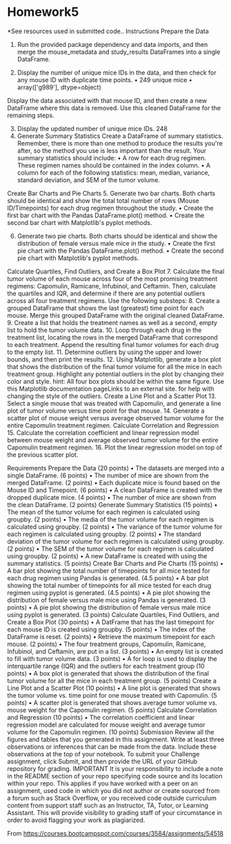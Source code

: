 # Homework5
*See resources used in submitted code..
Instructions
Prepare the Data
1. Run the provided package dependency and data imports, and then merge the mouse_metadata and study_results DataFrames into a single DataFrame.

2. Display the number of unique mice IDs in the data, and then check for any mouse ID with duplicate time points. 
        • 249 unique mice
        • array(['g989'], dtype=object)

Display the data associated with that mouse ID, and then create a new DataFrame where this data is removed. Use this cleaned DataFrame for the remaining steps.


3. Display the updated number of unique mice IDs.
248
4. Generate Summary Statistics
Create a DataFrame of summary statistics. Remember, there is more than one method to produce the results you're after, so the method you use is less important than the result.
Your summary statistics should include:
• A row for each drug regimen. These regimen names should be contained in the index column.
• A column for each of the following statistics: mean, median, variance, standard deviation, and SEM of the tumor volume.

Create Bar Charts and Pie Charts
5. Generate two bar charts. Both charts should be identical and show the total total number of rows (Mouse ID/Timepoints) for each drug regimen throughout the study.
• Create the first bar chart with the Pandas DataFrame.plot() method.
• Create the second bar chart with Matplotlib's pyplot methods.

6. Generate two pie charts. Both charts should be identical and show the distribution of female versus male mice in the study.
• Create the first pie chart with the Pandas DataFrame.plot() method.
• Create the second pie chart with Matplotlib's pyplot methods.

Calculate Quartiles, Find Outliers, and Create a Box Plot
7. Calculate the final tumor volume of each mouse across four of the most promising treatment regimens: Capomulin, Ramicane, Infubinol, and Ceftamin. Then, calculate the quartiles and IQR, and determine if there are any potential outliers across all four treatment regimens. Use the following substeps:
8. Create a grouped DataFrame that shows the last (greatest) time point for each mouse. Merge this grouped DataFrame with the original cleaned DataFrame.
9. Create a list that holds the treatment names as well as a second, empty list to hold the tumor volume data.
10. Loop through each drug in the treatment list, locating the rows in the merged DataFrame that correspond to each treatment. Append the resulting final tumor volumes for each drug to the empty list.
11. Determine outliers by using the upper and lower bounds, and then print the results.
12. Using Matplotlib, generate a box plot that shows the distribution of the final tumor volume for all the mice in each treatment group. Highlight any potential outliers in the plot by changing their color and style.
hint: All four box plots should be within the same figure. Use this Matplotlib documentation pageLinks to an external site. for help with changing the style of the outliers.
Create a Line Plot and a Scatter Plot
13. Select a single mouse that was treated with Capomulin, and generate a line plot of tumor volume versus time point for that mouse.
14. Generate a scatter plot of mouse weight versus average observed tumor volume for the entire Capomulin treatment regimen.
Calculate Correlation and Regression
15. Calculate the correlation coefficient and linear regression model between mouse weight and average observed tumor volume for the entire Capomulin treatment regimen.
16. Plot the linear regression model on top of the previous scatter plot.

Requirements
Prepare the Data (20 points)
• The datasets are merged into a single DataFrame. (6 points)
• The number of mice are shown from the merged DataFrame. (2 points)
• Each duplicate mice is found based on the Mouse ID and Timepoint. (6 points)
• A clean DataFrame is created with the dropped duplicate mice. (4 points)
• The number of mice are shown from the clean DataFrame. (2 points)
Generate Summary Statistics (15 points)
• The mean of the tumor volume for each regimen is calculated using groupby. (2 points)
• The media of the tumor volume for each regimen is calculated using groupby. (2 points)
• The variance of the tumor volume for each regimen is calculated using groupby. (2 points)
• The standard deviation of the tumor volume for each regimen is calculated using groupby. (2 points)
• The SEM of the tumor volume for each regimen is calculated using groupby. (2 points)
• A new DataFrame is created with using the summary statistics. (5 points)
Create Bar Charts and Pie Charts (15 points)
• A bar plot showing the total number of timepoints for all mice tested for each drug regimen using Pandas is generated. (4.5 points)
• A bar plot showing the total number of timepoints for all mice tested for each drug regimen using pyplot is generated. (4.5 points)
• A pie plot showing the distribution of female versus male mice using Pandas is generated. (3 points)
• A pie plot showing the distribution of female versus male mice using pyplot is generated. (3 points)
Calculate Quartiles, Find Outliers, and Create a Box Plot (30 points)
• A DatFrame that has the last timepoint for each mouse ID is created using groupby. (5 points)
• The index of the DataFrame is reset. (2 points)
• Retrieve the maximum timepoint for each mouse. (2 points)
• The four treatment groups, Capomulin, Ramicane, Infubinol, and Ceftamin, are put in a list. (3 points)
• An empty list is created to fill with tumor volume data. (3 points)
• A for loop is used to display the interquartile range (IQR) and the outliers for each treatment group (10 points)
• A box plot is generated that shows the distribution of the final tumor volume for all the mice in each treatment group. (5 points)
Create a Line Plot and a Scatter Plot (10 points)
• A line plot is generated that shows the tumor volume vs. time point for one mouse treated with Capomulin. (5 points)
• A scatter plot is generated that shows average tumor volume vs. mouse weight for the Capomulin regimen. (5 points)
Calculate Correlation and Regression (10 points)
• The correlation coefficient and linear regression model are calculated for mouse weight and average tumor volume for the Capomulin regimen. (10 points)
Submission
Review all the figures and tables that you generated in this assignment. Write at least three observations or inferences that can be made from the data. Include these observations at the top of your notebook.
To submit your Challenge assignment, click Submit, and then provide the URL of your GitHub repository for grading.
IMPORTANT
It is your responsibility to include a note in the README section of your repo specifying code source and its location within your repo. This applies if you have worked with a peer on an assignment, used code in which you did not author or create sourced from a forum such as Stack Overflow, or you received code outside curriculum content from support staff such as an Instructor, TA, Tutor, or Learning Assistant. This will provide visibility to grading staff of your circumstance in order to avoid flagging your work as plagiarized.

From <https://courses.bootcampspot.com/courses/3584/assignments/54518> 


